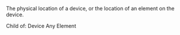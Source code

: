 The physical location of a device, or the location of an element on the device.

Child of:
	Device
	Any Element
